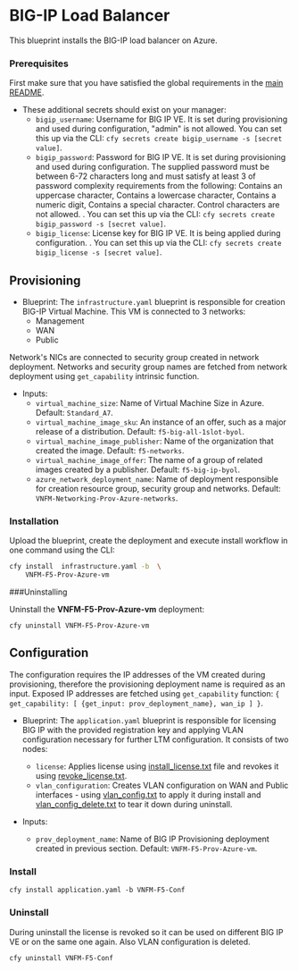 # BIG-IP Load Balancer

This blueprint installs the BIG-IP load balancer on Azure.

### Prerequisites

First make sure that you have satisfied the global requirements in the [main README](../README.md).

* These additional secrets should exist on your manager:
  * `bigip_username`: Username for BIG IP VE. It is set during provisioning and used during configuration, "admin" is not allowed. You can set this up via the CLI: `cfy secrets create bigip_username -s [secret value]`.
  * `bigip_password`: Password for BIG IP VE. It is set during provisioning and used during configuration. The supplied password must be between 6-72 characters long and must satisfy at least 3 of password complexity requirements from the following: Contains an uppercase character, Contains a lowercase character, Contains a numeric digit, Contains a special character. Control characters are not allowed. . You can set this up via the CLI: `cfy secrets create bigip_password -s [secret value]`.
  * `bigip_license`: License key for BIG IP VE. It is being applied during configuration. . You can set this up via the CLI: `cfy secrets create bigip_license -s [secret value]`.

## Provisioning

* Blueprint: The `infrastructure.yaml` blueprint is responsible for creation BIG-IP Virtual Machine. This VM is connected to 3 networks:
  * Management
  * WAN
  * Public

Network's NICs are connected to security group created in network deployment.
Networks and security group names are fetched from network deployment using `get_capability` intrinsic function.

* Inputs:
  * `virtual_machine_size`: Name of Virtual Machine Size in Azure. Default: `Standard_A7`.
  * `virtual_machine_image_sku`:  An instance of an offer, such as a major release of a distribution. Default: `f5-big-all-1slot-byol`.
  * `virtual_machine_image_publisher`:  Name of the organization that created the image. Default: `f5-networks`.
  * `virtual_machine_image_offer`:  The name of a group of related images created by a publisher. Default: `f5-big-ip-byol`.
  * `azure_network_deployment_name`: Name of deployment responsible for creation resource group, security group and networks. Default: `VNFM-Networking-Prov-Azure-networks`.

### Installation

Upload the blueprint, create the deployment and execute install workflow in one command using the CLI:

```bash
cfy install  infrastructure.yaml -b  \
    VNFM-F5-Prov-Azure-vm
```

###Uninstalling

Uninstall the **VNFM-F5-Prov-Azure-vm** deployment:

```
cfy uninstall VNFM-F5-Prov-Azure-vm
```

## Configuration

The configuration requires the IP addresses of the VM created during provisioning, therefore the provisioning deployment name is required as an input. Exposed IP addresses are fetched using `get_capability` function: `{ get_capability: [ {get_input: prov_deployment_name}, wan_ip ] }`.

* Blueprint: The `application.yaml` blueprint is responsible for licensing BIG IP with the provided registration key and applying VLAN configuration necessary for further LTM configuration. It consists of two nodes:
  * `license`: Applies license using [install_license.txt](Resources/templates/install_license.txt) file and revokes it using [revoke_license.txt](Resources/templates/revoke_license.txt).
  * `vlan_configuration`: Creates VLAN configuration on WAN and Public interfaces - using [vlan_config.txt](Resources/templates/vlan_config.txt) to apply it during install and [vlan_config_delete.txt](Resources/templates/vlan_config_delete.txt) to tear it down during uninstall.

* Inputs:
  * `prov_deployment_name`: Name of BIG IP Provisioning deployment created in previous section. Default: `VNFM-F5-Prov-Azure-vm`.


### Install

`cfy install application.yaml -b VNFM-F5-Conf`

### Uninstall

During uninstall the license is revoked so it can be used on different BIG IP VE or on the same one again. Also VLAN configuration is deleted.

`cfy uninstall VNFM-F5-Conf`
